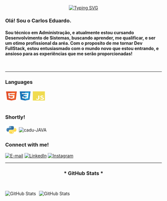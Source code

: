 <div align="center">
  <a href="https://git.io/typing-svg">
    <img src="https://readme-typing-svg.demolab.com?font=Fira+Code&weight=500&size=22&pause=1000&color=A020F0&center=true&vCenter=false&random=true&width=524&lines=%E2%8A%B9+Welcome+to+my+profile!+%CB%99%E1%B5%95%CB%99+%E2%8A%B9+" alt="Typing SVG">
  </a>
</div>


<h3>Olá! Sou o Carlos Eduardo.</h3>
<h4>Sou técnico em Administração, e atualmente estou cursando Desenvolvimento de Sistemas, buscando aprender, me qualificar, e ser um otimo profissional da aréa. Com o proposito de me tornar Dev FullStack, estou entusiasmado com o mundo novo que estou entrando, e ansioso para as experiências que me serão proporcionadas!</h4>
<br>
<hr>
<h3>Languages<?h3>
<div style="display: inline_block"><br>
  <img align="center" alt="cadu-HTML" height="30" width="40" src="https://raw.githubusercontent.com/devicons/devicon/master/icons/html5/html5-original.svg">
  <img align="center" alt="cadu-CSS" height="30" width="40" src="https://raw.githubusercontent.com/devicons/devicon/master/icons/css3/css3-original.svg">
  <img align="center" alt="Rafa-Js" height="30" width="40" src="https://raw.githubusercontent.com/devicons/devicon/master/icons/javascript/javascript-plain.svg">
</div>
<br>
<h3>Shortly!</h3>
<div style="display: inline_block">
  <img align="center" alt="cadu-Python" height="30" width="40" src="https://raw.githubusercontent.com/devicons/devicon/master/icons/python/python-original.svg">
  <img align="center" alt="cadu-JAVA" height="30" width="40" src="https://img.icons8.com/color/48/000000/java-coffee-cup-logo.png">
</div>



<h3 align="left">Connect with me!</h3>

[![E-mail](https://img.shields.io/badge/-Email-000?style=for-the-badge&logo=microsoft-outlook&logoColor=FF00F6&color:FFF)](mailto:carlos.lithwood@gmail.com)
[![LinkedIn](https://img.shields.io/badge/-LinkedIn-000?style=for-the-badge&logo=linkedin&logoColor=FF00F6&color:FFF)](https://www.linkedin.com/in/cadu-carlos-eduardo)
[![Instagram](https://img.shields.io/badge/-Instagram-000?style=for-the-badge&logo=instagram&logoColor=FF00F6&color:FFF)](https://www.instagram.com/cadue_/)

<hr>
<div style="text-align: center;" align="center">
  <h3>* GitHub Stats *</h3>
  <br>

<p>
<img 
  align="left" 
  alt="GitHub Stats" 
  width="auto" height="150px" 
  style="padding-right: 10px;" 
  src="https://github-readme-stats.vercel.app/api?username=carlos-eduardo-nasc&show_icons=true&bg_color=f2f2f2&title_color=ff0000&text_color=0000000&icon_color=ff0000&include_all_commits=true&locale=pt-br" 
/>


<img 
  align="left" 
  alt="GitHub Stats" 
  width="auto" height="150px" 
  src="https://github-readme-stats.vercel.app/api/top-langs/?username=carlos-eduardo-nasc&layout=compact&custom_title=Tecnologias&langs_count=9&bg_color=f2f2f2&title_color=ff0000&text_color=0000000&icon_color=ff0000" 
/>
</p>

